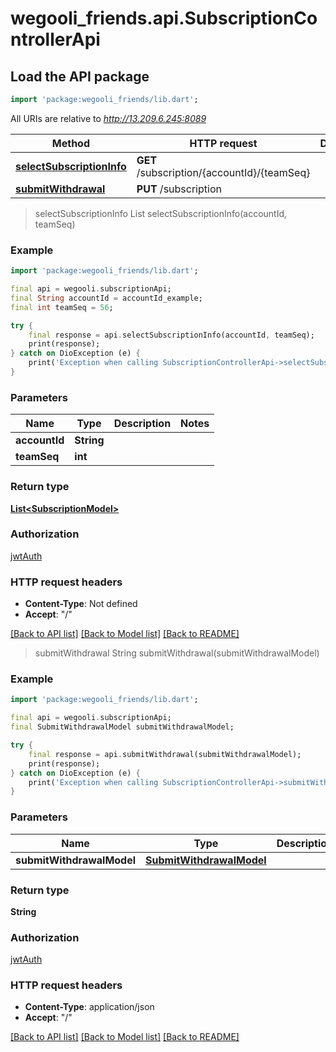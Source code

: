 # wegooli_friends.api.SubscriptionControllerApi

## Load the API package

```dart
import 'package:wegooli_friends/lib.dart';
```

All URIs are relative to *http://13.209.6.245:8089*

| Method                                                                            | HTTP request                                | Description |
| --------------------------------------------------------------------------------- | ------------------------------------------- | ----------- |
| [**selectSubscriptionInfo**](SubscriptionControllerApi.md#selectsubscriptioninfo) | **GET** /subscription/{accountId}/{teamSeq} |
| [**submitWithdrawal**](SubscriptionControllerApi.md#submitwithdrawal)             | **PUT** /subscription                       |

> selectSubscriptionInfo
> List<SubscriptionModel> selectSubscriptionInfo(accountId, teamSeq)

### Example

```dart
import 'package:wegooli_friends/lib.dart';

final api = wegooli.subscriptionApi;
final String accountId = accountId_example;
final int teamSeq = 56;

try {
    final response = api.selectSubscriptionInfo(accountId, teamSeq);
    print(response);
} catch on DioException (e) {
    print('Exception when calling SubscriptionControllerApi->selectSubscriptionInfo: $e\n');
}
```

### Parameters

| Name          | Type       | Description | Notes |
| ------------- | ---------- | ----------- | ----- |
| **accountId** | **String** |             |
| **teamSeq**   | **int**    |             |

### Return type

[**List&lt;SubscriptionModel&gt;**](SubscriptionModel.md)

### Authorization

[jwtAuth](../README.md#jwtAuth)

### HTTP request headers

- **Content-Type**: Not defined
- **Accept**: "/"

[[Back to API list]](../README.md#documentation-for-api-endpoints)
[[Back to Model list]](../README.md#documentation-for-models)
[[Back to README]](../README.md)

> submitWithdrawal
> String submitWithdrawal(submitWithdrawalModel)

### Example

```dart
import 'package:wegooli_friends/lib.dart';

final api = wegooli.subscriptionApi;
final SubmitWithdrawalModel submitWithdrawalModel;

try {
    final response = api.submitWithdrawal(submitWithdrawalModel);
    print(response);
} catch on DioException (e) {
    print('Exception when calling SubscriptionControllerApi->submitWithdrawal: $e\n');
}
```

### Parameters

| Name                      | Type                                                  | Description | Notes |
| ------------------------- | ----------------------------------------------------- | ----------- | ----- |
| **submitWithdrawalModel** | [**SubmitWithdrawalModel**](SubmitWithdrawalModel.md) |             |

### Return type

**String**

### Authorization

[jwtAuth](../README.md#jwtAuth)

### HTTP request headers

- **Content-Type**: application/json
- **Accept**: "/"

[[Back to API list]](../README.md#documentation-for-api-endpoints)
[[Back to Model list]](../README.md#documentation-for-models)
[[Back to README]](../README.md)
